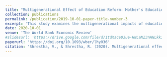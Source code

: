 ```yaml
---
title: "Multigenerational Effect of Education Reform: Mother's Education and Children's Human Capital in Nepal (with Rashesh Shrestha)"
collection: publications
permalink: /publication/2019-10-01-paper-title-number-3
excerpt: 'This study examines the multigenerational impacts of education reform in Nepal, focusing on how increased maternal education enhances children’s human capital. The findings highlight the significant causal effects of mother’s education on the educational and health outcomes of their children.'
date: 2020-10-01
venue: 'The World Bank Economic Review'
#slidesurl: 'https://drive.google.com/file/d/1tdXsce03ue-HNLaMZ3nHNLkkiFuj95r5/view'
paperurl: 'https://doi.org/10.1093/wber/lhy036'
citation: 'Shrestha, V., & Shrestha, R. (2020). Multigenerational effects of education reform: mother’s education and children’s human capital in Nepal. The World Bank Economic Review, 34(3), 698-729.'
---
```

